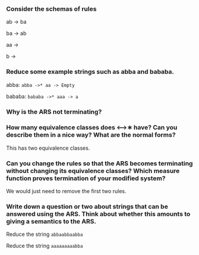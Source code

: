 ### Consider the schemas of rules

  ab -> ba
  
  ba -> ab
  
  aa ->
  
  b ->
  
### Reduce some example strings such as abba and bababa.
                   
abba: ```abba ->* aa -> Empty```

bababa: ```bababa ->* aaa -> a```

### Why is the ARS not terminating?


### How many equivalence classes does ⟷∗ have? Can you describe them in a nice way? What are the normal forms?

This has two equivalence classes. 

### Can you change the rules so that the ARS becomes terminating without changing its equivalence classes? Which measure function proves termination of your modified system?

We would just need to remove the first two rules.

### Write down a question or two about strings that can be answered using the ARS. Think about whether this amounts to giving a semantics to the ARS.

Reduce the string ```abbaabbaabba```

Reduce the string ```aaaaaaaaabba```
